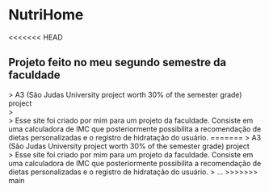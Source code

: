 # NutriHome

<<<<<<< HEAD
<h2>Projeto feito no meu segundo semestre da faculdade</h2>
> A3 (São Judas University project worth 30% of the semester grade) project <br>
> <br>
> Esse site foi criado por mim para um projeto da faculdade. Consiste em uma calculadora de IMC que posteriormente possibilita a recomendação de dietas personalizadas e o registro de hidratação do usuário.
=======
> A3 (São Judas University project worth 30% of the semester grade) project <br>
> Esse site foi criado por mim para um projeto da faculdade. Consiste em uma calculadora de IMC que posteriormente possibilita a recomendação de dietas personalizadas e o registro de hidratação do usuário.
> ...
>>>>>>> main
